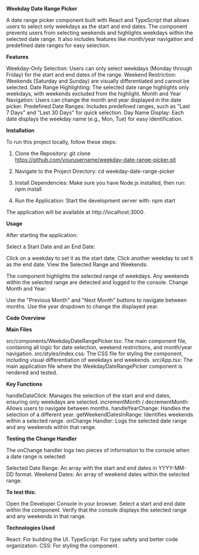 **Weekday Date Range Picker**

A date range picker component built with React and TypeScript that allows users to select only weekdays as the start and end dates. The component prevents users from selecting weekends and highlights weekdays within the selected date range. It also includes features like month/year navigation and predefined date ranges for easy selection.

**Features**

Weekday-Only Selection: Users can only select weekdays (Monday through Friday) for the start and end dates of the range.
Weekend Restriction: Weekends (Saturday and Sunday) are visually differentiated and cannot be selected.
Date Range Highlighting: The selected date range highlights only weekdays, with weekends excluded from the highlight.
Month and Year Navigation: Users can change the month and year displayed in the date picker.
Predefined Date Ranges: Includes predefined ranges, such as "Last 7 Days" and "Last 30 Days" for quick selection.
Day Name Display: Each date displays the weekday name (e.g., Mon, Tue) for easy identification.

**Installation**

To run this project locally, follow these steps:

1. Clone the Repository:
git clone https://github.com/yourusername/weekday-date-range-picker.git

2. Navigate to the Project Directory:
cd weekday-date-range-picker

3. Install Dependencies: Make sure you have Node.js installed, then run:
npm install

4. Run the Application: Start the development server with:
npm start

The application will be available at http://localhost:3000.

**Usage**

After starting the application:

Select a Start Date and an End Date:

Click on a weekday to set it as the start date.
Click another weekday to set it as the end date.
View the Selected Range and Weekends:

The component highlights the selected range of weekdays.
Any weekends within the selected range are detected and logged to the console.
Change Month and Year:

Use the "Previous Month" and "Next Month" buttons to navigate between months.
Use the year dropdown to change the displayed year.

**Code Overview**

**Main Files**

src/components/WeekdayDateRangePicker.tsx: The main component file, containing all logic for date selection, weekend restrictions, and month/year navigation.
src/styles/index.css: The CSS file for styling the component, including visual differentiation of weekdays and weekends.
src/App.tsx: The main application file where the WeekdayDateRangePicker component is rendered and tested.

**Key Functions**

handleDateClick: Manages the selection of the start and end dates, ensuring only weekdays are selected.
incrementMonth / decrementMonth: Allows users to navigate between months.
handleYearChange: Handles the selection of a different year.
getWeekendDatesInRange: Identifies weekends within a selected range.
onChange Handler: Logs the selected date range and any weekends within that range.

**Testing the Change Handler**

The onChange handler logs two pieces of information to the console when a date range is selected:

Selected Date Range: An array with the start and end dates in YYYY-MM-DD format.
Weekend Dates: An array of weekend dates within the selected range.

**To test this:**

Open the Developer Console in your browser.
Select a start and end date within the component.
Verify that the console displays the selected range and any weekends in that range.

**Technologies Used**

React: For building the UI.
TypeScript: For type safety and better code organization.
CSS: For styling the component.
